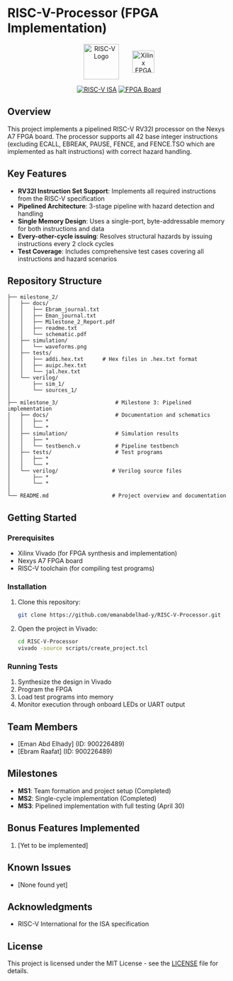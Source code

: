 # RISC-V-Processor (FPGA Implementation)

<p align="center" style="display: flex; justify-content: center; align-items: center; gap: 30px;">
  <img src="https://riscv.org/wp-content/uploads/2024/08/riscv-color.svg" alt="RISC-V Logo" style="height: 80px; width: auto;"/>
  <img src="https://cdn11.bigcommerce.com/s-7gavg/images/stencil/original/image-manager/2024-identity-logothumb1-300x100.png?t=1711565133" alt="Xilinx FPGA" style="height: 50px; width: auto;"/>
</p>

<div align="center">
  
[![RISC-V ISA](https://img.shields.io/badge/RISC--V-RV32I-4051B5?logo=riscv&style=for-the-badge)](https://riscv.org)
[![FPGA Board](https://img.shields.io/badge/Nexys-A7_100T-000000?logo=xilinx&style=for-the-badge)](https://digilent.com/reference/programmable-logic/nexys-a7/start)


</div>

## Overview

This project implements a pipelined RISC-V RV32I processor on the Nexys A7 FPGA board. The processor supports all 42 base integer instructions (excluding ECALL, EBREAK, PAUSE, FENCE, and FENCE.TSO which are implemented as halt instructions) with correct hazard handling.

## Key Features

- **RV32I Instruction Set Support**: Implements all required instructions from the RISC-V specification
- **Pipelined Architecture**: 3-stage pipeline with hazard detection and handling
- **Single Memory Design**: Uses a single-port, byte-addressable memory for both instructions and data
- **Every-other-cycle issuing**: Resolves structural hazards by issuing instructions every 2 clock cycles
- **Test Coverage**: Includes comprehensive test cases covering all instructions and hazard scenarios

## Repository Structure

```
├── milestone_2/
│   ├── docs/
│   │   ├── Ebram_journal.txt
│   │   ├── Eman_journal.txt
│   │   ├── Milestone_2_Report.pdf
│   │   ├── readme.txt
│   │   └── schematic.pdf
│   ├── simulation/
│   │   └── waveforms.png
│   ├── tests/
│   │   ├── addi.hex.txt      # Hex files in .hex.txt format
│   │   ├── auipc.hex.txt
│   │   └── jal.hex.txt
│   └── verilog/
│       ├── sim_1/
│       └── sources_1/
│
├── milestone_3/                  # Milestone 3: Pipelined implementation
│   ├── docs/                     # Documentation and schematics
│   │   ├── *
│   │   └── *
│   ├── simulation/               # Simulation results
│   │   ├── *
│   │   └── testbench.v           # Pipeline testbench
│   ├── tests/                    # Test programs
│   │   ├── *
│   │   └── *
│   └── verilog/                 # Verilog source files
│       ├── *
│       └── *
│
└── README.md                    # Project overview and documentation
```

## Getting Started

### Prerequisites

- Xilinx Vivado (for FPGA synthesis and implementation)
- Nexys A7 FPGA board
- RISC-V toolchain (for compiling test programs)

### Installation

1. Clone this repository:
   ```bash
   git clone https://github.com/emanabdelhad-y/RISC-V-Processor.git
   ```

2. Open the project in Vivado:
   ```bash
   cd RISC-V-Processor
   vivado -source scripts/create_project.tcl
   ```

### Running Tests

1. Synthesize the design in Vivado
2. Program the FPGA
3. Load test programs into memory
4. Monitor execution through onboard LEDs or UART output

## Team Members

- [Eman Abd Elhady] (ID: 900226489)
- [Ebram Raafat] (ID: 900226489)

## Milestones

- **MS1**: Team formation and project setup (Completed)
- **MS2**: Single-cycle implementation (Completed)
- **MS3**: Pipelined implementation with full testing (April 30)

## Bonus Features Implemented

1. [Yet to be implemented]

## Known Issues

- [None found yet]

## Acknowledgments

- RISC-V International for the ISA specification

## License

This project is licensed under the MIT License - see the [LICENSE](LICENSE) file for details.
